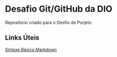 # Desafio Git/GitHub da DIO
Repositório criado para o Desfio de Porjeto

## Links Úteis
[Sintaxe Básica Markdown](https://www.markdownguide.org/basic-syntax/)
